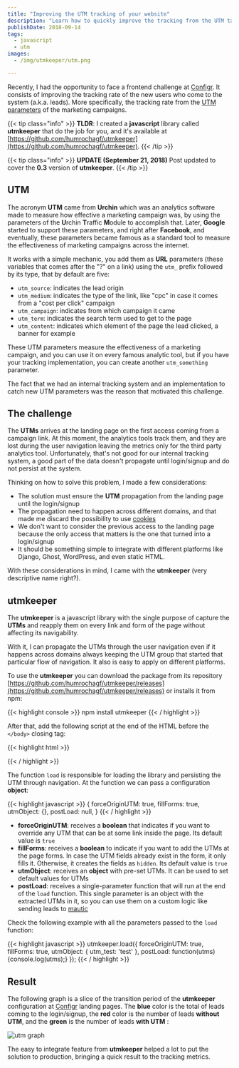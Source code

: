 ```yaml
---
title: "Improving the UTM tracking of your website"
description: "Learn how to quickly improve the tracking from the UTM tags on your landing pages with utmkeeper"
publishDate: 2018-09-14
tags:
  - javascript
  - utm
images:
  - /img/utmkeeper/utm.png

---
```


Recently, I had the opportunity to face a frontend challenge at [Configr](https://configr.com/?utm_source=humberto&utm_campaign=post-utm&utm_content=link-intro). It consists of improving the tracking rate of the new users who come to the system (a.k.a. leads). More specifically, the tracking rate from the [UTM parameters](https://en.wikipedia.org/wiki/UTM_parameters) of the marketing campaigns.

{{< tip class="info" >}}
**TLDR**: I created a **javascript** library called **utmkeeper** that do the job for you, and it's available at  [https://github.com/humrochagf/utmkeeper](https://github.com/humrochagf/utmkeeper).
{{< /tip >}}

{{< tip class="info" >}}
**UPDATE (September 21, 2018)** Post updated to cover the  **0.3** version of **utmkeeper**.
{{< /tip >}}

## UTM

The acronym **UTM** came from **Urchin** which was an analytics software made to measure how effective a marketing campaign was, by using the parameters of the **U**rchin **T**raffic **M**odule to accomplish that. Later, **Google** started to support these parameters, and right after **Facebook**, and eventually, these parameters became famous as a standard tool to measure the effectiveness of marketing campaigns across the internet.

It works with a simple mechanic, you add them as **URL** parameters (these variables that comes after the "?" on a link) using the `utm_` prefix followed by its type, that by default are five:

- `utm_source`: indicates the lead origin
- `utm_medium`: indicates the type of the link, like "cpc" in case it comes from a "cost per click" campaign
- `utm_campaign`: indicates from which campaign it came
- `utm_term`: indicates the search term used to get to the page
- `utm_content`: indicates which element of the page the lead clicked, a banner for example

These UTM parameters measure the effectiveness of a marketing campaign, and you can use it on every famous analytic tool, but if you have your tracking implementation, you can create another `utm_something` parameter.

The fact that we had an internal tracking system and an implementation to catch new UTM parameters was the reason that motivated this challenge.

## The challenge

The **UTMs** arrives at the landing page on the first access coming from a campaign link. At this moment, the analytics tools track them, and they are lost during the user navigation leaving the metrics only for the third party analytics tool. Unfortunately, that's not good for our internal tracking system, a good part of the data doesn't propagate until login/signup and do not persist at the system.

Thinking on how to solve this problem, I made a few considerations:

- The solution must ensure the **UTM** propagation from the landing page until the login/signup
- The propagation need to happen across different domains, and that made me discard the possibility to use [cookies](https://developer.mozilla.org/en/docs/Web/HTTP/Cookies)
- We don't want to consider the previous access to the landing page because the only access that matters is the one that turned into a login/signup
- It should be something simple to integrate with different platforms like Django, Ghost, WordPress, and even static HTML.

With these considerations in mind, I came with the **utmkeeper** (very descriptive name right?).

## utmkeeper

The **utmkeeper** is a javascript library with the single purpose of capture the **UTMs** and reapply them on every link and form of the page without affecting its navigability.

With it, I can propagate the UTMs through the user navigation even if it happens across domains always keeping the UTM group that started that particular flow of navigation. It also is easy to apply on different platforms.

To use the **utmkeeper** you can download the package from its repository [https://github.com/humrochagf/utmkeeper/releases](https://github.com/humrochagf/utmkeeper/releases) or installs it from npm:

{{< highlight console >}}
npm install utmkeeper
{{< / highlight >}}

After that, add the following script at the end of the HTML before the `</body>` closing tag:

{{< highlight html >}}
<script src="path/to/utmkeeper.js" charset="utf-8"></script>
<script charset="utf-8">
  utmkeeper.load();
</script>
{{< / highlight >}}

The function `load` is responsible for loading the library and persisting the UTM through navigation. At the function we can pass a configuration **object**:

{{< highlight javascript >}}
{
  forceOriginUTM: true,
  fillForms: true,
  utmObject: {},
  postLoad: null,
}
{{< / highlight >}}

- **forceOriginUTM**: receives a **boolean** that indicates if you want to override any UTM that can be at some link inside the page. Its default value is `true`
- **fillForms**: receives a **boolean** to indicate if you want to add the UTMs at the page forms. In case the UTM fields already exist in the form, it only fills it. Otherwise, it creates the fields as `hidden`. Its default value is `true`
- **utmObject**: receives an **object** with pre-set UTMs. It can be used to set default values for UTMs
- **postLoad**: receives a single-parameter function that will run at the end of the `load` function. This single parameter is an object with the extracted UTMs in it, so you can use them on a custom logic like sending leads to [mautic](https://www.mautic.org/)

Check the following example with all the parameters passed to the `load` function:

{{< highlight javascript >}}
utmkeeper.load({
  forceOriginUTM: true,
  fillForms: true,
  utmObject: {
    utm_test: 'test'
  },
  postLoad: function(utms){console.log(utms);}
});
{{< / highlight >}}

## Result

The following graph is a slice of the transition period of the **utmkeeper** configuration at  [Configr](https://configr.com/?utm_source=humberto&utm_campaign=post-utm&utm_content=link-resultado) landing pages. The **blue** color is the total of leads coming to the login/signup, the **red** color is the number of leads **without UTM**, and the **green** is the number of leads **with UTM** :

![utm graph](/img/utmkeeper/utm-graph.png)

The easy to integrate feature from **utmkeeper** helped a lot to put the solution to production, bringing a quick result to the tracking metrics.
